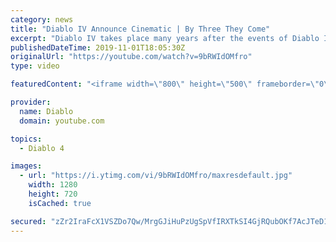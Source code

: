 ```yaml
---
category: news
title: "Diablo IV Announce Cinematic | By Three They Come"
excerpt: "Diablo IV takes place many years after the events of Diablo III, after millions have been slaughtered by the actions of the High Heavens and Burning Hells alike."
publishedDateTime: 2019-11-01T18:05:30Z
originalUrl: "https://youtube.com/watch?v=9bRWIdOMfro"
type: video

featuredContent: "<iframe width=\"800\" height=\"500\" frameborder=\"0\" src=\"https://www.youtube.com/embed/9bRWIdOMfro\" allow=\"accelerometer; autoplay; encrypted-media; gyroscope; picture-in-picture\" allowfullscreen></iframe>"

provider:
  name: Diablo
  domain: youtube.com

topics:
  - Diablo 4

images:
  - url: "https://i.ytimg.com/vi/9bRWIdOMfro/maxresdefault.jpg"
    width: 1280
    height: 720
    isCached: true

secured: "zZr2IraFcX1VSZDo7Qw/MrgGJiHuPzUgSpVfIRXTkSI4GjRQubOKf7AcJTeD1GOS0Gcs0/x9i1woq8nl4cDwzNjc7kUu0KdQdWqgG8M/VsMVTLXYrr+xtETxZ6NF7DjuY937VUVwk7py3O4VYM8txcYQPbxN9TRW/DmiMzbjH4DH1SxQRcA0/piRr8bgPQqrFrb1ydPykb0F4V4ZjJS/Hy+PUpHjuDfbSHLd1/Rol/srSHFqzMOAuhdlvWN/Hr9w5RkUPXk7PrFtJj3rQHglC88SPWdtbidoef3VzUak4VHR6KGKSBTEzF1d2viBzuT7sU6JsUzMGF7x8gplbZXdRTuIoVhMmDbkhN+Jik7l7hZtx033QreDUa2FMxjthhhLG55t1lBq6CVuNJQLLZ99VQFsRaq1Mye2sIlcl/DCEkHPpmqS8wtR09JOyGzF/ysU;hj7rn8fzSehP5zpj8rTb3Q=="
---
```


